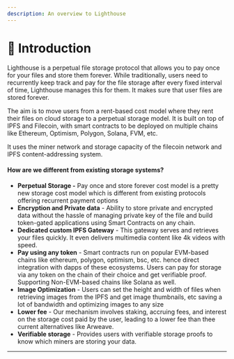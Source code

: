 ```yaml
---
description: An overview to Lighthouse
---
```


# 👋 Introduction

Lighthouse is a perpetual file storage protocol that allows you to pay once for your files and store them forever. While traditionally, users need to recurrently keep track and pay for the file storage after every fixed interval of time, Lighthouse manages this for them. It makes sure that user files are stored forever.

The aim is to move users from a rent-based cost model where they rent their files on cloud storage to a perpetual storage model. It is built on top of IPFS and Filecoin, with smart contracts to be deployed on multiple chains like Ethereum, Optimism, Polygon, Solana, FVM, etc.

It uses the miner network and storage capacity of the filecoin network and IPFS content-addressing system.

#### How are we different from existing storage systems? <a href="#docs-internal-guid-b71b2036-7fff-9a19-aed9-151d92819f81" id="docs-internal-guid-b71b2036-7fff-9a19-aed9-151d92819f81"></a>

* **Perpetual Storage -** Pay once and store forever cost model is a pretty new storage cost model which is different from existing protocols offering recurrent payment options
* **Encryption and Private data** - Ability to store private and encrypted data without the hassle of managing private key of the file and build token-gated applications using Smart Contracts on any chain.
* **Dedicated custom IPFS Gateway** - This gateway serves and retrieves your files quickly. It even delivers multimedia content like 4k videos with speed.
* **Pay using any token** - Smart contracts run on popular EVM-based chains like ethereum, polygon, optimism, bsc, etc. hence direct integration with dapps of these ecosystems. Users can pay for storage via any token on the chain of their choice and get verifiable proof. Supporting Non-EVM-based chains like Solana as well.
* **Image Optimization** - Users can set the height and width of files when retrieving images from the IPFS and get image thumbnails, etc saving a lot of bandwidth and optimizing images to any size
* **Lower fee** - Our mechanism involves staking, accruing fees, and interest on the storage cost paid by the user, leading to a lower fee than thee current alternatives like Arweave.
* **Verifiable storage** - Provides users with verifiable storage proofs to know which miners are storing your data.

****

